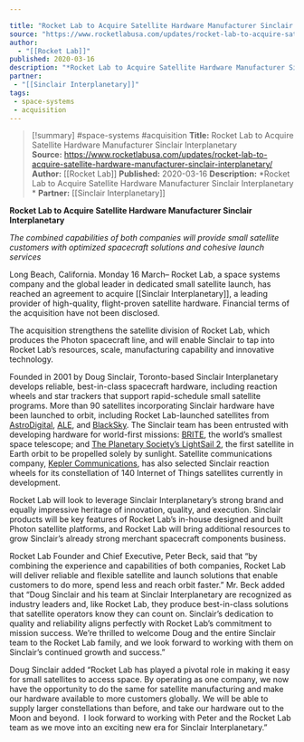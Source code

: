 ```yaml
---

title: "Rocket Lab to Acquire Satellite Hardware Manufacturer Sinclair Interplanetary  "
source: "https://www.rocketlabusa.com/updates/rocket-lab-to-acquire-satellite-hardware-manufacturer-sinclair-interplanetary/"
author:
  - "[[Rocket Lab]]"
published: 2020-03-16
description: "*Rocket Lab to Acquire Satellite Hardware Manufacturer Sinclair Interplanetary *"
partner: 
 - "[[Sinclair Interplanetary]]"
tags:
 - space-systems
 - acquisition
---
```

>[!summary]
#space-systems #acquisition
**Title:** Rocket Lab to Acquire Satellite Hardware Manufacturer Sinclair Interplanetary  
**Source:** https://www.rocketlabusa.com/updates/rocket-lab-to-acquire-satellite-hardware-manufacturer-sinclair-interplanetary/
**Author:** [[Rocket Lab]]
**Published:** 2020-03-16
**Description:** *Rocket Lab to Acquire Satellite Hardware Manufacturer Sinclair Interplanetary *
**Partner:** [[Sinclair Interplanetary]]

**Rocket Lab to Acquire Satellite Hardware Manufacturer Sinclair Interplanetary** 

*The combined capabilities of both companies will provide small satellite customers with optimized spacecraft solutions and cohesive launch services* 

Long Beach, California. Monday 16 March– Rocket Lab, a space systems company and the global leader in dedicated small satellite launch, has reached an agreement to acquire [[Sinclair Interplanetary]], a leading provider of high-quality, flight-proven satellite hardware. Financial terms of the acquisition have not been disclosed.

The acquisition strengthens the satellite division of Rocket Lab, which produces the Photon spacecraft line, and will enable Sinclair to tap into Rocket Lab’s resources, scale, manufacturing capability and innovative technology.

Founded in 2001 by Doug Sinclair, Toronto-based Sinclair Interplanetary develops reliable, best-in-class spacecraft hardware, including reaction wheels and star trackers that support rapid-schedule small satellite programs. More than 90 satellites incorporating Sinclair hardware have been launched to orbit, including Rocket Lab-launched satellites from [AstroDigital](https://www.astrodigital.com/), [ALE](https://star-ale.com/en/), and [BlackSky](https://www.blacksky.com/). The Sinclair team has been entrusted with developing hardware for world-first missions: [BRITE](https://brite-constellation.at/), the world’s smallest space telescope; and [The Planetary Society’s LightSail 2](https://www.planetary.org/explore/projects/lightsail-solar-sailing/), the first satellite in Earth orbit to be propelled solely by sunlight. Satellite communications company, [Kepler Communications](https://www.keplercommunications.com/), has also selected Sinclair reaction wheels for its constellation of 140 Internet of Things satellites currently in development.

Rocket Lab will look to leverage Sinclair Interplanetary’s strong brand and equally impressive heritage of innovation, quality, and execution. Sinclair products will be key features of Rocket Lab’s in-house designed and built Photon satellite platforms, and Rocket Lab will bring additional resources to grow Sinclair’s already strong merchant spacecraft components business.

Rocket Lab Founder and Chief Executive, Peter Beck, said that “by combining the experience and capabilities of both companies, Rocket Lab will deliver reliable and flexible satellite and launch solutions that enable customers to do more, spend less and reach orbit faster.” Mr. Beck added that “Doug Sinclair and his team at Sinclair Interplanetary are recognized as industry leaders and, like Rocket Lab, they produce best-in-class solutions that satellite operators know they can count on. Sinclair’s dedication to quality and reliability aligns perfectly with Rocket Lab’s commitment to mission success. We’re thrilled to welcome Doug and the entire Sinclair team to the Rocket Lab family, and we look forward to working with them on Sinclair’s continued growth and success.”

Doug Sinclair added “Rocket Lab has played a pivotal role in making it easy for small satellites to access space. By operating as one company, we now have the opportunity to do the same for satellite manufacturing and make our hardware available to more customers globally. We will be able to supply larger constellations than before, and take our hardware out to the Moon and beyond.  I look forward to working with Peter and the Rocket Lab team as we move into an exciting new era for Sinclair Interplanetary.”